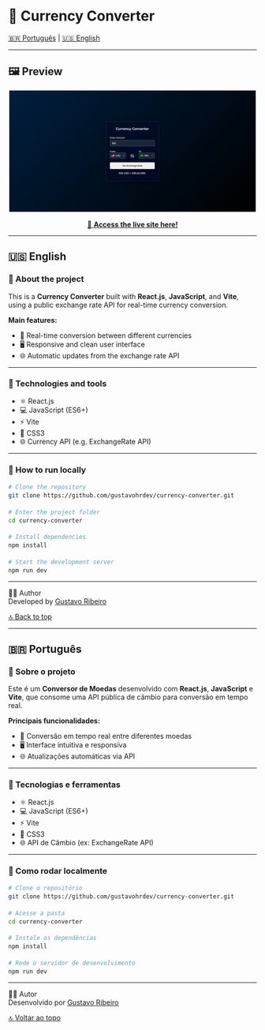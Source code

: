 # 💱 Currency Converter

[🇧🇷 Português](#-português) | [🇺🇸 English](#-english)

---

## 🖼️ Preview

<div align="center">
  <img src="docs/ConversordeMoeda.png" alt="Currency Converter Preview" width="500"/>
</div>

<p align="center">
  <a href="https://gustavohrdev.github.io/Currency-Converter/" target="_blank">
    🔗 <strong>Access the live site here!</strong>
  </a>
</p>

---

## 🇺🇸 English

### 📌 About the project

This is a **Currency Converter** built with **React.js**, **JavaScript**, and **Vite**, using a public exchange rate API for real-time currency conversion.

**Main features:**
- 🔄 Real-time conversion between different currencies
- 🖥️ Responsive and clean user interface
- 🌐 Automatic updates from the exchange rate API

---

### 🧪 Technologies and tools

- ⚛️ React.js  
- 💻 JavaScript (ES6+)  
- ⚡ Vite  
- 🎨 CSS3  
- 🌐 Currency API (e.g. ExchangeRate API)

---

### 🚀 How to run locally

```bash
# Clone the repository
git clone https://github.com/gustavohrdev/currency-converter.git

# Enter the project folder
cd currency-converter

# Install dependencies
npm install

# Start the development server
npm run dev
```

---

👨‍💻 Author  
Developed by [Gustavo Ribeiro](https://www.linkedin.com/in/gustavohrdev)

[🔝 Back to top](#-currency-converter)

---

## 🇧🇷 Português

### 📌 Sobre o projeto

Este é um **Conversor de Moedas** desenvolvido com **React.js**, **JavaScript** e **Vite**, que consome uma API pública de câmbio para conversão em tempo real.

**Principais funcionalidades:**
- 🔄 Conversão em tempo real entre diferentes moedas
- 🖥️ Interface intuitiva e responsiva
- 🌐 Atualizações automáticas via API

---

### 🧪 Tecnologias e ferramentas

- ⚛️ React.js  
- 💻 JavaScript (ES6+)  
- ⚡ Vite  
- 🎨 CSS3  
- 🌐 API de Câmbio (ex: ExchangeRate API)

---

### 🚀 Como rodar localmente

```bash
# Clone o repositório
git clone https://github.com/gustavohrdev/currency-converter.git

# Acesse a pasta
cd currency-converter

# Instale as dependências
npm install

# Rode o servidor de desenvolvimento
npm run dev
```

---

👨‍💻 Autor  
Desenvolvido por [Gustavo Ribeiro](https://www.linkedin.com/in/gustavohrdev)

[🔝 Voltar ao topo](#-currency-converter)
